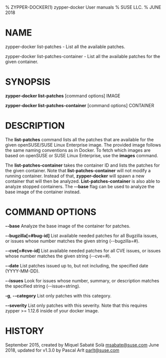 % ZYPPER-DOCKER(1) zypper-docker User manuals
% SUSE LLC.
% JUNE 2018
# NAME
zypper\-docker list-patches \- List all the available patches.

zypper\-docker list-patches-container \- List all the available patches for
the given container.

# SYNOPSIS
**zypper-docker list-patches** [command options] IMAGE

**zypper-docker list-patches-container** [command options] CONTAINER

# DESCRIPTION
The **list-patches** command lists all the patches that are available for the
given openSUSE/SUSE Linux Enterprise image. The provided image follows the
same naming conventions as in Docker. To fetch which images are based on
openSUSE or SUSE Linux Enterprise, use the **images** command.

The **list-patches-container** takes the container ID and lists the patches for
the given container. Note that **list-patches-container** will not modify a running
container. Instead of that, **zypper-docker** will spawn a new container that will
then be analyzed. **List-patches-container** is also able to analyze stopped containers.
The **--base** flag can be used to analyze the base image of the container instead.

# COMMAND OPTIONS
**--base**
  Analyze the base image of the container for patches.

**--bugzilla[=#bug-id]**
  List available needed patches for all Bugzilla issues, or issues whose number matches the given string (--bugzilla=#).

**--cve[=#cve-id]**
  List available needed patches for all CVE issues, or issues whose number matches the given string (--cve=#).

**--date**
  List patches issued up to, but not including, the specified date (YYYY-MM-DD).

**--issues**
  Look for issues whose number, summary, or description matches the specified string (--issue=string).

**-g**, **--category**
  List only patches with this category.

**--severity**
  List only patches with this severity. Note that this requires zypper >= 1.12.6 inside of your docker image.

# HISTORY
September 2015, created by Miquel Sabaté Solà <msabate@suse.com>
June 2018, updated for v1.3.0 by Pascal Arlt <parlt@suse.com>
